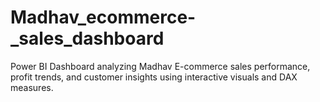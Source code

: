 # Madhav_ecommerce-_sales_dashboard
 Power BI Dashboard analyzing Madhav E-commerce sales performance, profit trends, and customer insights using interactive visuals and DAX measures.
